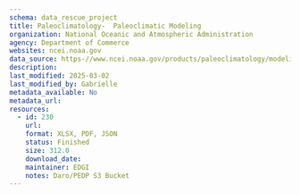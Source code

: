 ```yaml
---
schema: data_rescue_project 
title: Paleoclimatology-  Paleoclimatic Modeling
organization: National Oceanic and Atmospheric Administration
agency: Department of Commerce
websites: ncei.noaa.gov
data_source: https-//www.ncei.noaa.gov/products/paleoclimatology/modeling
description: 
last_modified: 2025-03-02
last_modified_by: Gabrielle
metadata_available: No
metadata_url: 
resources:
  - id: 230
    url: 
    format: XLSX, PDF, JSON
    status: Finished
    size: 312.0
    download_date: 
    maintainer: EDGI
    notes: Daro/PEDP S3 Bucket
---
```

